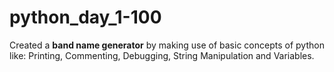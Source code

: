 # python_day_1-100
Created a **band name generator** by making use of basic concepts of python like: Printing, Commenting, Debugging, String Manipulation and Variables.
